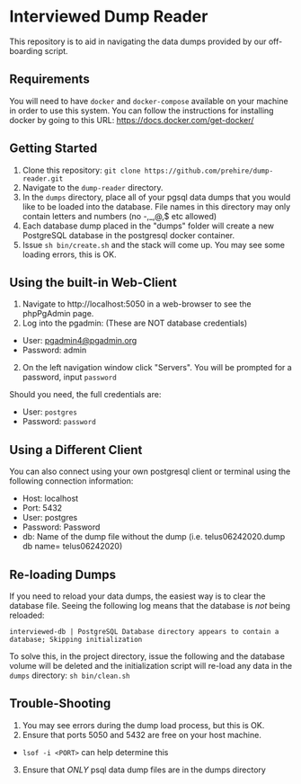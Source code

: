 # Interviewed Dump Reader
This repository is to aid in navigating the data dumps provided by our off-boarding script.  

## Requirements
You will need to have `docker` and `docker-compose` available on your machine in order to use this system.  You can follow the instructions for installing docker by going to this URL: https://docs.docker.com/get-docker/

## Getting Started
1. Clone this repository: `git clone https://github.com/prehire/dump-reader.git`
2. Navigate to the `dump-reader` directory.  
3. In the `dumps` directory, place all of your pgsql data dumps that you would like to be loaded into the database.  File names in this directory may only contain letters and numbers (no -,_,@,$ etc allowed)  
4. Each database dump placed in the "dumps" folder will create a new PostgreSQL database in the postgresql docker container.
5. Issue `sh bin/create.sh` and the stack will come up.  You may see some loading errors, this is OK.

## Using the built-in Web-Client
1. Navigate to http://localhost:5050 in a web-browser to see the phpPgAdmin page.
2. Log into the pgadmin: (These are NOT database credentials)
* User: pgadmin4@pgadmin.org
* Password: admin
2. On the left navigation window click "Servers".  You will be prompted for a password, input `password`

Should you need, the full credentials are:  
  * User: `postgres`
  * Password: `password`

## Using a Different Client
You can also connect using your own postgresql client or terminal using the following connection information:
* Host: localhost
* Port: 5432
* User: postgres
* Password: Password
* db: Name of the dump file without the dump (i.e. telus06242020.dump db name= telus06242020)


## Re-loading Dumps
If you need to reload your data dumps, the easiest way is to clear the database file.  Seeing the following log means that the database is *not* being reloaded:
```
interviewed-db | PostgreSQL Database directory appears to contain a database; Skipping initialization
```

To solve this, in the project directory, issue the following and the database volume will be deleted and the initialization script will re-load any data in the `dumps` directory:
`sh bin/clean.sh`

## Trouble-Shooting
1. You may see errors during the dump load process, but this is OK.
2. Ensure that ports 5050 and 5432 are free on your host machine.
  * `lsof -i <PORT>` can help determine this
3. Ensure that *ONLY* psql data dump files are in the dumps directory
